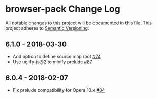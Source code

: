 # browser-pack Change Log

All notable changes to this project will be documented in this file. This project adheres
to [Semantic Versioning](http://semver.org/).

## 6.1.0 - 2018-03-30

* Add option to define source map root [#74](https://github.com/browserify/browser-pack/pull/74)
* Use uglify-js@2 to minify prelude [#87](https://github.com/browserify/browser-pack/pull/87)

## 6.0.4 - 2018-02-07

* Fix prelude compatibility for Opera 10.x [#84](https://github.com/browserify/browser-pack/pull/84)
